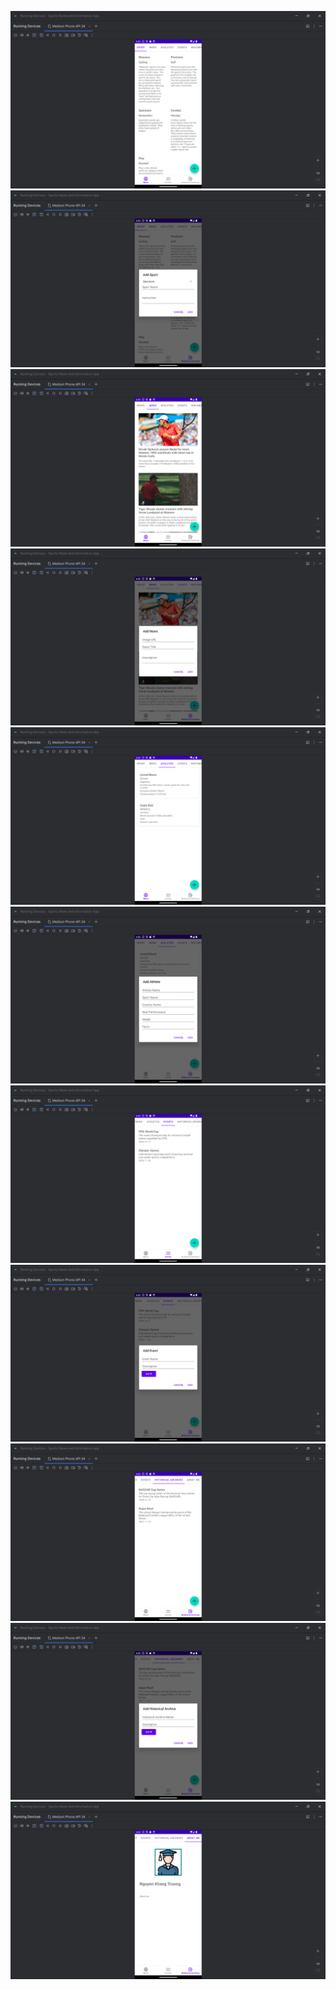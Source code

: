 <img src="screenshots/sport_tab.png"> </br>
<img src="screenshots/sport_add_dialog.png"> </br>
<img src="screenshots/news_tab.png"> </br>
<img src="screenshots/news_add_dialog.png"> </br>
<img src="screenshots/atheles_tab.png"> </br>
<img src="screenshots/athele_add_dialog.png"> </br>
<img src="screenshots/events_tab.png"> </br>
<img src="screenshots/event_add_dialog.png"> </br>
<img src="screenshots/history_tab.png"> </br>
<img src="screenshots/history_add_dialog.png"> </br>
<img src="screenshots/about_me_tab.png">
